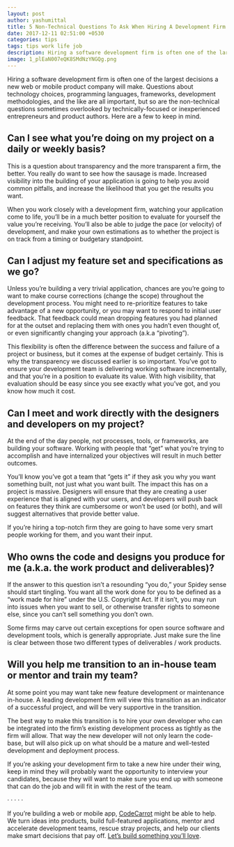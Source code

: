 ```yaml
---
layout: post
author: yashumittal
title: 5 Non-Technical Questions To Ask When Hiring A Development Firm
date: 2017-12-11 02:51:00 +0530
categories: tips
tags: tips work life job
description: Hiring a software development firm is often one of the largest decisions a new web or mobile product company will make.
image: 1_plEaN007eQK8SMdNzYNGQg.png
---
```


Hiring a software development firm is often one of the largest decisions a new web or mobile product company will make. Questions about technology choices, programming languages, frameworks, development methodologies, and the like are all important, but so are the non-technical questions sometimes overlooked by technically-focused or inexperienced entrepreneurs and product authors. Here are a few to keep in mind.

## Can I see what you’re doing on my project on a daily or weekly basis?

This is a question about transparency and the more transparent a firm, the better. You really do want to see how the sausage is made. Increased visibility into the building of your application is going to help you avoid common pitfalls, and increase the likelihood that you get the results you want.

When you work closely with a development firm, watching your application come to life, you’ll be in a much better position to evaluate for yourself the value you’re receiving. You’ll also be able to judge the pace (or velocity) of development, and make your own estimations as to whether the project is on track from a timing or budgetary standpoint.

## Can I adjust my feature set and specifications as we go?

Unless you’re building a very trivial application, chances are you’re going to want to make course corrections (change the scope) throughout the development process. You might need to re-prioritize features to take advantage of a new opportunity, or you may want to respond to initial user feedback. That feedback could mean dropping features you had planned for at the outset and replacing them with ones you hadn’t even thought of, or even significantly changing your approach (a.k.a “pivoting”).

This flexibility is often the difference between the success and failure of a project or business, but it comes at the expense of budget certainly. This is why the transparency we discussed earlier is so important. You’ve got to ensure your development team is delivering working software incrementally, and that you’re in a position to evaluate its value. With high visibility, that evaluation should be easy since you see exactly what you’ve got, and you know how much it cost.

## Can I meet and work directly with the designers and developers on my project?

At the end of the day people, not processes, tools, or frameworks, are building your software. Working with people that “get” what you’re trying to accomplish and have internalized your objectives will result in much better outcomes.

You’ll know you’ve got a team that “gets it” if they ask you why you want something built, not just what you want built. The impact this has on a project is massive. Designers will ensure that they are creating a user experience that is aligned with your users, and developers will push back on features they think are cumbersome or won’t be used (or both), and will suggest alternatives that provide better value.

If you’re hiring a top-notch firm they are going to have some very smart people working for them, and you want their input.

## Who owns the code and designs you produce for me (a.k.a. the work product and deliverables)?

If the answer to this question isn’t a resounding “you do,” your Spidey sense should start tingling. You want all the work done for you to be defined as a “work made for hire” under the U.S. Copyright Act. If it isn’t, you may run into issues when you want to sell, or otherwise transfer rights to someone else, since you can’t sell something you don’t own.

Some firms may carve out certain exceptions for open source software and development tools, which is generally appropriate. Just make sure the line is clear between those two different types of deliverables / work products.

## Will you help me transition to an in-house team or mentor and train my team?

At some point you may want take new feature development or maintenance in-house. A leading development firm will view this transition as an indicator of a successful project, and will be very supportive in the transition.

The best way to make this transition is to hire your own developer who can be integrated into the firm’s existing development process as tightly as the firm will allow. That way the new developer will not only learn the code-base, but will also pick up on what should be a mature and well-tested development and deployment process.

If you’re asking your development firm to take a new hire under their wing, keep in mind they will probably want the opportunity to interview your candidates, because they will want to make sure you end up with someone that can do the job and will fit in with the rest of the team.

· · · · ·

If you’re building a web or mobile app, [CodeCarrot](//www.codecarrot.net/) might be able to help. We turn ideas into products, build full-featured applications, mentor and accelerate development teams, rescue stray projects, and help our clients make smart decisions that pay off. [Let’s build something you’ll love](//www.codecarrot.net/).
